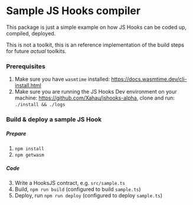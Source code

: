 # Sample JS Hooks compiler

This package is just a simple example on how JS Hooks can be coded up, compiled, deployed.

This is not a toolkit, this is an reference implementation of the build steps for future *actual* toolkits.

### Prerequisites

1. Make sure you have `wasmtime` installed: https://docs.wasmtime.dev/cli-install.html
2. Make sure you are running the JS Hooks Dev environment on your machine: https://github.com/Xahau/jshooks-alpha, clone and run: `./install && ./logs`

### Build & deploy a sample JS Hook

##### Prepare
1. `npm install`
2. `npm getwasm`

##### Code

3. Write a HooksJS contract, e.g. `src/sample.ts`
4. Build, `npm run build` (configured to build `sample.ts`)
5. Deploy, run `npm run deploy` (configured to deploy `sample.ts`)
